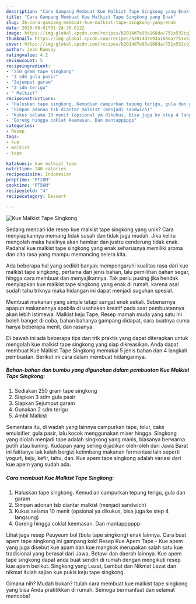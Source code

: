 ```yaml
---
description: "Cara Gampang Membuat Kue Malkist Tape Singkong yang Enak"
title: "Cara Gampang Membuat Kue Malkist Tape Singkong yang Enak"
slug: 36-cara-gampang-membuat-kue-malkist-tape-singkong-yang-enak
date: 2020-08-01T01:24:30.612Z
image: https://img-global.cpcdn.com/recipes/b2014d7e93a168da/751x532cq70/kue-malkist-tape-singkong-foto-resep-utama.jpg
thumbnail: https://img-global.cpcdn.com/recipes/b2014d7e93a168da/751x532cq70/kue-malkist-tape-singkong-foto-resep-utama.jpg
cover: https://img-global.cpcdn.com/recipes/b2014d7e93a168da/751x532cq70/kue-malkist-tape-singkong-foto-resep-utama.jpg
author: Jean Ramsey
ratingvalue: 4.2
reviewcount: 5
recipeingredient:
- "250 gram tape singkong"
- "3 sdm gula pasir"
- "Sejumput garam"
- "2 sdm terigu"
- " Malkist"
recipeinstructions:
- "Haluskan tape singkong. Kemudian campurkan tepung terigu, gula dan garam"
- "Simpan adonan tsb diantar malkist (menjadi sandwich)"
- "Kukus selama 10 menit (opsional ya dikukus, bisa juga ke step 4 langsung)"
- "Goreng hingga coklat keemasan. Dan mantapppppp"
categories:
- Resep
tags:
- kue
- malkist
- tape

katakunci: kue malkist tape 
nutrition: 240 calories
recipecuisine: Indonesian
preptime: "PT20M"
cooktime: "PT56M"
recipeyield: "4"
recipecategory: Dessert

---
```



![Kue Malkist Tape Singkong](https://img-global.cpcdn.com/recipes/b2014d7e93a168da/751x532cq70/kue-malkist-tape-singkong-foto-resep-utama.jpg)

Sedang mencari ide resep kue malkist tape singkong yang unik? Cara menyiapkannya memang tidak susah dan tidak juga mudah. Jika keliru mengolah maka hasilnya akan hambar dan justru cenderung tidak enak. Padahal kue malkist tape singkong yang enak seharusnya memiliki aroma dan cita rasa yang mampu memancing selera kita.

Ada beberapa hal yang sedikit banyak mempengaruhi kualitas rasa dari kue malkist tape singkong, pertama dari jenis bahan, lalu pemilihan bahan segar, hingga cara membuat dan menyajikannya. Tak perlu pusing jika hendak menyiapkan kue malkist tape singkong yang enak di rumah, karena asal sudah tahu triknya maka hidangan ini dapat menjadi suguhan spesial.

Membuat makanan yang simple tetapi sangat enak sekali. Sebenarnya apapun makanannya apabila di usahakan kreatif pada saat pembuatannya akan lebih istimewa. Malkist keju Tape, Resep mamah muda yang satu ini boleh banget di coba, bahan bahanya gampang didapat, cara buatnya cuma hanya beberapa menit, dan rasanya.


Di bawah ini ada beberapa tips dan trik praktis yang dapat diterapkan untuk mengolah kue malkist tape singkong yang siap dikreasikan. Anda dapat membuat Kue Malkist Tape Singkong memakai 5 jenis bahan dan 4 langkah pembuatan. Berikut ini cara dalam membuat hidangannya.

<!--inarticleads1-->

##### Bahan-bahan dan bumbu yang digunakan dalam pembuatan Kue Malkist Tape Singkong:

1. Sediakan 250 gram tape singkong
1. Siapkan 3 sdm gula pasir
1. Siapkan Sejumput garam
1. Gunakan 2 sdm terigu
1. Ambil  Malkist


Sementara itu, di wadah yang lainnya campurkan tape, telur, cake emulsifier, gula pasir, lalu kocok menggunakan mixer hingga. Singkong yang diolah menjadi tape adalah singkong yang manis, biasanya berwarna putih atau kuning. Kudapan yang sering dijadikan oleh-oleh dari Jawa Barat ini faktanya tak kalah bergizi ketimbang makanan fermentasi lain seperti yogurt, keju, kefir, tahu, dan. Kue apem tape singkong adalah variasi dari kue apem yang sudah ada. 

<!--inarticleads2-->

##### Cara membuat Kue Malkist Tape Singkong:

1. Haluskan tape singkong. Kemudian campurkan tepung terigu, gula dan garam
1. Simpan adonan tsb diantar malkist (menjadi sandwich)
1. Kukus selama 10 menit (opsional ya dikukus, bisa juga ke step 4 langsung)
1. Goreng hingga coklat keemasan. Dan mantapppppp


Lihat juga resep Peuyeum bol (bola tape singkong) enak lainnya. Cara buat apem tape singkong ini gampang kok! Resep Kue Apem Tape - Kue apem yang juga disebut kue apam dan kue mangkok merupakan salah satu kue tradisional yang berasal dari Jawa, Betawi dan daerah lainnya. Kue apem tape singkong dapat anda buat sendiri di rumah dengan mengikuti resep kue apem berikut. Singkong yang Lezat, Lembut dan Nikmat Lezat dan nikmat itulah sajian kue pukis keju tape singkong. 

Gimana nih? Mudah bukan? Itulah cara membuat kue malkist tape singkong yang bisa Anda praktikkan di rumah. Semoga bermanfaat dan selamat mencoba!
